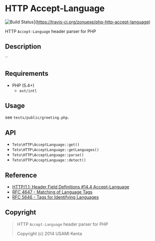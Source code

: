 HTTP Accept-Language
====================

![Build Status](https://travis-ci.org/zonuexe/php-http-accept-language.svg)](https://travis-ci.org/zonuexe/php-http-accept-language)

HTTP `Accept-Language` header parser for PHP

Description
-----------

``

Requirements
------------

 * PHP (5.4+)
   * `ext/intl`

Usage
-----

see `tests/public/greeting.php`.

API
---

 * `Teto\HTTP\AcceptLanguage::get()`
 * `Teto\HTTP\AcceptLanguage::getLanguages()`
 * `Teto\HTTP\AcceptLanguage::parse()`
 * `Teto\HTTP\AcceptLanguage::detect()`

Reference
---------

 * [HTTP/1.1: Header Field Definitions #14.4 Accept-Language](http://www.w3.org/Protocols/rfc2616/rfc2616-sec14.html#sec14.4)
 * [RFC 4647 - Matching of Language Tags](http://tools.ietf.org/html/rfc4647)
 * [RFC 5646 - Tags for Identifying Languages](http://tools.ietf.org/html/rfc5646)

Copyright
---------

> HTTP `Accept-Language` header parser for PHP
>
> Copyright (c) 2014 USAMI Kenta
